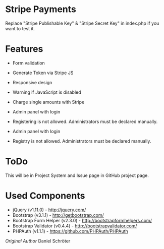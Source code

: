 Stripe Payments
====================================
Replace "Stripe Publishable Key" & "Stripe Secret Key" in index.php if you want to test it.

Features
===============
* Form validation
* Generate Token via Stripe JS
* Responsive design
* Warning if JavaScript is disabled
* Charge single amounts with Stripe
* Admin panel with login
* Registering is not allowed. Administrators must be declared manually.

* Admin panel with login
* Registry is not allowed. Administrators must be declared manually.

ToDo
===============
This will be in Project System and Issue page in GitHub project page.

Used Components
===============
* jQuery (v1.11.0) - http://jquery.com/
* Bootstrap (v3.1.1) - http://getbootstrap.com/
* Bootstrap Form Helper (v2.3.0) - http://bootstrapformhelpers.com/
* Bootstrap Validator (v0.4.4) - http://bootstrapvalidator.com/
* PHPAuth (v1.1.1) - https://github.com/PHPAuth/PHPAuth

_Original Author_ Daniel Schröter